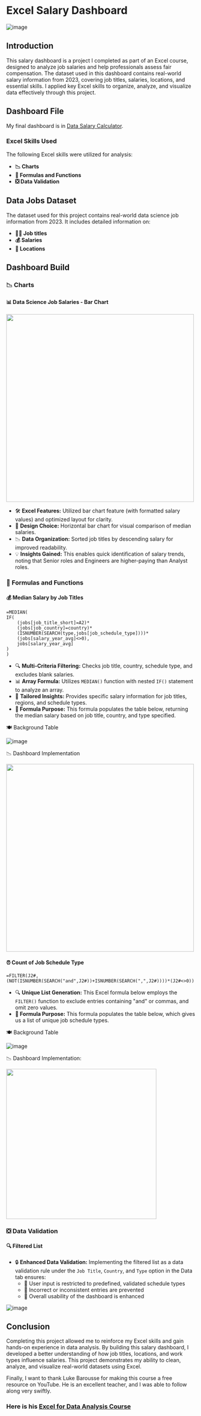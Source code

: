 # Excel Salary Dashboard

![image](https://github.com/user-attachments/assets/6dda92b9-5031-489b-8708-e94da5487eae)

## Introduction

This salary dashboard is a project I completed as part of an Excel course, designed to analyze job salaries and help professionals assess fair compensation.
The dataset used in this dashboard contains real-world salary information from 2023, covering job titles, salaries, locations, and essential skills. 
I applied key Excel skills to organize, analyze, and visualize data effectively through this project.

## Dashboard File
My final dashboard is in [Data Salary Calculator](https://github.com/KevinHoyos96/Excel_Project-Data_Analytics/blob/main/Project_1-Dashboard/Data%20Salary%20Calculator.xlsx).

### Excel Skills Used

The following Excel skills were utilized for analysis:

- **📉 Charts**
- **🧮 Formulas and Functions**
- **❎ Data Validation**

## Data Jobs Dataset

The dataset used for this project contains real-world data science job information from 2023. It includes detailed information on:

- **👨‍💼 Job titles**
- **💰 Salaries**
- **📍 Locations**

## Dashboard Build

### 📉 Charts

#### 📊 Data Science Job Salaries - Bar Chart

<img src="https://github.com/user-attachments/assets/3adcd776-6871-4137-bcec-2e39c0b3856c" width="500">


- 🛠️ **Excel Features:** Utilized bar chart feature (with formatted salary values) and optimized layout for clarity.
- 🎨 **Design Choice:** Horizontal bar chart for visual comparison of median salaries.
- 📉 **Data Organization:** Sorted job titles by descending salary for improved readability.
- 💡 **Insights Gained:** This enables quick identification of salary trends, noting that Senior roles and Engineers are higher-paying than Analyst roles.

### 🧮 Formulas and Functions

#### 💰 Median Salary by Job Titles

```
=MEDIAN(
IF(
    (jobs[job_title_short]=A2)*
    (jobs[job_country]=country)*
    (ISNUMBER(SEARCH(type,jobs[job_schedule_type])))*
    (jobs[salary_year_avg]<>0),
    jobs[salary_year_avg]
)
)
```

- 🔍 **Multi-Criteria Filtering:** Checks job title, country, schedule type, and excludes blank salaries.
- 📊 **Array Formula:** Utilizes `MEDIAN()` function with nested `IF()` statement to analyze an array.
- 🎯 **Tailored Insights:** Provides specific salary information for job titles, regions, and schedule types.
- **🔢 Formula Purpose:** This formula populates the table below, returning the median salary based on job title, country, and type specified.

🍽️ Background Table

![image](https://github.com/user-attachments/assets/cec7f988-e3dd-4636-98b3-ca75615e8e48)

📉 Dashboard Implementation

<img src="https://github.com/user-attachments/assets/3980cadc-5297-453b-b606-13c62f9cf1bb" width="500">

#### ⏰ Count of Job Schedule Type

```
=FILTER(J2#,(NOT(ISNUMBER(SEARCH("and",J2#))+ISNUMBER(SEARCH(",",J2#))))*(J2#<>0))
```

- 🔍 **Unique List Generation:** This Excel formula below employs the `FILTER()` function to exclude entries containing "and" or commas, and omit zero values.
- **🔢 Formula Purpose:** This formula populates the table below, which gives us a list of unique job schedule types.

🍽️ Background Table

![image](https://github.com/user-attachments/assets/07d0087e-5cc5-47ab-bac7-b8c5e56f672d)

📉 Dashboard Implementation:

<img src="https://github.com/user-attachments/assets/b103901b-9eec-4e78-befc-ab26c30cd637" width="400">

### ❎ Data Validation

#### 🔍 Filtered List

- 🔒 **Enhanced Data Validation:** Implementing the filtered list as a data validation rule under the `Job Title`, `Country`, and `Type` option in the Data tab ensures:
    - 🎯 User input is restricted to predefined, validated schedule types
    - 🚫 Incorrect or inconsistent entries are prevented
    - 👥 Overall usability of the dashboard is enhanced

![image](https://github.com/user-attachments/assets/33f7096e-0ee5-4c3e-a18c-a5e7351a43f4)

## Conclusion

Completing this project allowed me to reinforce my Excel skills and gain hands-on experience in data analysis. By building this salary dashboard, I developed a better understanding of how job titles, locations, and work types influence salaries.
This project demonstrates my ability to clean, analyze, and visualize real-world datasets using Excel.

Finally, I want to thank Luke Barousse for making this course a free resource on YouTube. He is an excellent teacher, and I was able to follow along very swiftly.    

### Here is his [Excel for Data Analysis Course](https://www.youtube.com/watch?v=pCJ15nGFgVg)







